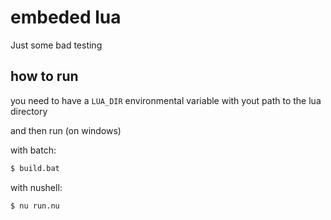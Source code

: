 # embeded lua

Just some bad testing

## how to run

you need to have a `LUA_DIR` environmental variable with yout path to the lua directory

and then run (on windows)

with batch:
```sh
$ build.bat
```

with nushell:
```sh
$ nu run.nu
```